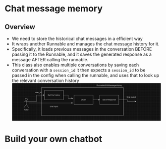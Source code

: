 # Chat message memory

## Overview

- We need to store the historical chat messages in a efficient way
- It wraps another Runnable and manages the chat message history for it.
- Specifically, it loads previous messages in the conversation BEFORE passing it to the Runnable, and it saves the generated response as a message AFTER calling the runnable.
- This class also enables multiple conversations by saving each conversation with a `session_id` it then expects a `session_id` to be passed in the config when calling the runnable, and uses that to look up the relevant conversation history
![Alt text](assets/memory_flow.JPG)


# Build your own chatbot